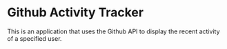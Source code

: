 # Github Activity Tracker

This is an application that uses the Github API to display the recent activity of a specified user.

